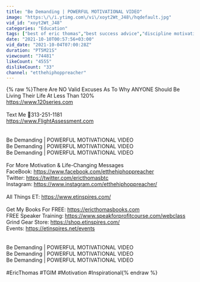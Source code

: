 ```yaml
---
title: "Be Demanding | POWERFUL MOTIVATIONAL VIDEO"
image: "https:\/\/i.ytimg.com\/vi\/xoyt2Wt_J48\/hqdefault.jpg"
vid_id: "xoyt2Wt_J48"
categories: "Education"
tags: ["best of eric thomas","best success advice","discipline motivation eric thomas"]
date: "2021-10-10T00:57:56+03:00"
vid_date: "2021-10-04T07:00:28Z"
duration: "PT5M21S"
viewcount: "74481"
likeCount: "4555"
dislikeCount: "33"
channel: "etthehiphoppreacher"
---
```

{% raw %}There Are NO Valid Excuses As To Why ANYONE Should Be Living Their Life At Less Than 120%<br /><a rel="nofollow" target="blank" href="https://www.120series.com">https://www.120series.com</a><br /><br />Text Me 📱313-251-1181<br /><a rel="nofollow" target="blank" href="https://www.FlightAssessment.com">https://www.FlightAssessment.com</a><br /><br /><br />Be Demanding | POWERFUL MOTIVATIONAL VIDEO<br />Be Demanding | POWERFUL MOTIVATIONAL VIDEO<br />Be Demanding | POWERFUL MOTIVATIONAL VIDEO<br /><br />For More Motivation &amp; Life-Changing Messages <br />FaceBook: <a rel="nofollow" target="blank" href="https://www.facebook.com/etthehiphoppreacher">https://www.facebook.com/etthehiphoppreacher</a><br />Twitter: <a rel="nofollow" target="blank" href="https://twitter.com/ericthomasbtc">https://twitter.com/ericthomasbtc</a><br />Instagram:  <a rel="nofollow" target="blank" href="https://www.instagram.com/etthehiphoppreacher/">https://www.instagram.com/etthehiphoppreacher/</a><br /><br />All Things ET:  <a rel="nofollow" target="blank" href="https://www.etinspires.com/">https://www.etinspires.com/</a><br /><br />Get My Books For FREE: <a rel="nofollow" target="blank" href="https://ericthomasbooks.com">https://ericthomasbooks.com</a><br />FREE Speaker Training: <a rel="nofollow" target="blank" href="https://www.speakforprofitcourse.com/webclass">https://www.speakforprofitcourse.com/webclass</a><br />Grind Gear Store: <a rel="nofollow" target="blank" href="https://shop.etinspires.com/">https://shop.etinspires.com/</a><br />Events: <a rel="nofollow" target="blank" href="https://etinspires.net/events">https://etinspires.net/events</a><br /><br /><br />Be Demanding | POWERFUL MOTIVATIONAL VIDEO<br />Be Demanding | POWERFUL MOTIVATIONAL VIDEO<br />Be Demanding | POWERFUL MOTIVATIONAL VIDEO<br /><br />#EricThomas #TGIM #Motivation  #Inspirational{% endraw %}
